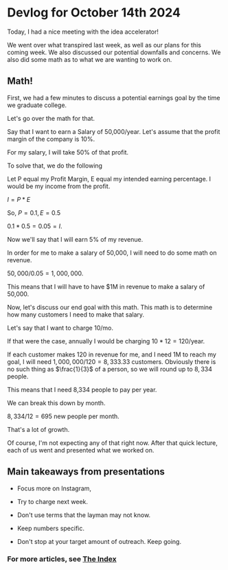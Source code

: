 # Devlog for October 14th 2024

Today, I had a nice meeting with the idea accelerator!

We went over what transpired last week, as well as our plans for this coming week. We also discussed our potential downfalls and concerns. We also did some math as to what we are wanting to work on.

## Math!
First, we had a few minutes to discuss a potential earnings goal by the time we graduate college.

Let's go over the math for that.

Say that I want to earn a Salary of 50,000/year.
Let's assume that the profit margin of the company is 10%.

For my salary, I will take 50% of that profit.

To solve that, we do the following

Let P equal my Profit Margin,
E equal my intended earning percentage.
I would be my income from the profit.

$I =P*E$

So, $P = 0.1, E = 0.5$

$0.1 * 0.5 = 0.05 = I$.

Now we'll say that I will earn 5% of my revenue.

In order for me to make a salary of 50,000, I will need to do some math on revenue.

$50,000/0.05 = 1,000,000$.

This means that I will have to have $1M in revenue to make a salary of 50,000.

Now, let's discuss our end goal with this math. This math is to determine how many customers I need to make that salary.

Let's say that I want to charge 10/mo.

If that were the case, annually I would be charging $10*12 = 120$/year.

If each customer makes 120 in revenue for me, and I need 1M to reach my goal, I will need $1,000,000/120 = 8,333.33$ customers. Obviously there is no such thing as $\frac{1}{3}$ of a person, so we will round up to $8,334$ people. 

This means that I need 8,334 people to pay per year.

We can break this down by month.

$8,334/12 = 695$ new people per month.

That's a lot of growth.

Of course, I'm not expecting any of that right now. After that quick lecture, each of us went and presented what we worked on.

## Main takeaways from presentations

 - Focus more on Instagram,
 - Try to charge next week.
 - Don't use terms that the layman may not know.

 - Keep numbers specific.
 - Don't stop at your target amount of outreach. Keep going.


### For more articles, see [The Index](%WEBPATH%/projects/project-stardust/devlogs/)